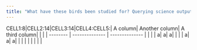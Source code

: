 ```yaml
---
title: "What have these birds been studied for? Querying science outputs with R"
---
```


CELL1:8|CELL2:14|CELL3:14|CELL4:CELL5:| A column| Another column| A third column| | | 
 |  -------- | -------------- | -------------- |  |  |
| a| a| a| | | 
| a| a| a| | | 
| | | | | | 


